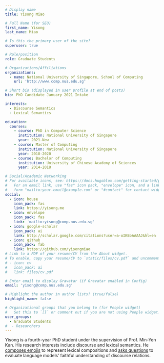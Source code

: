 ```yaml
---
# Display name
title: Yisong Miao

# Full Name (for SEO)
first_name: Yisong
last_name: Miao

# Is this the primary user of the site?
superuser: true

# Role/position
role: Graduate Students

# Organizations/Affiliations
organizations:
  - name: National University of Singapore, School of Computing
    url: 'http://www.comp.nus.edu.sg'

# Short bio (displayed in user profile at end of posts)
bio: PhD Candidate January 2021 Intake

interests:
  - Discourse Semantics
  - Lexical Semantics

education:
  courses:
    - course: PhD in Computer Science
      institution: National University of Singapore
      year: 2021-Now
    - course: Master of Computing
      institution: National University of Singapore
      year: 2018-2020
    - course: Bachelor of Computing
      institution: University of Chinese Academy of Sciences
      year: 2014-2018

# Social/Academic Networking
# For available icons, see: https://docs.hugoblox.com/getting-started/page-builder/#icons
#   For an email link, use "fas" icon pack, "envelope" icon, and a link in the
#   form "mailto:your-email@example.com" or "#contact" for contact widget.
social:
  - icon: house
    icon_pack: fas
    link: https://yisong.me
  - icon: envelope
    icon_pack: fas
    link: 'mailto:yisong@comp.nus.edu.sg'
  - icon: google-scholar
    icon_pack: ai
    link: http://scholar.google.com/citations?user=a-oIKBoAAAAJ&hl=en
  - icon: github
    icon_pack: fab
    link: https://github.com/yisongmiao
# Link to a PDF of your resume/CV from the About widget.
# To enable, copy your resume/CV to `static/files/cv.pdf` and uncomment the lines below.
# - icon: cv
#   icon_pack: ai
#   link: files/cv.pdf

# Enter email to display Gravatar (if Gravatar enabled in Config)
email: 'yisong@comp.nus.edu.sg'

# Highlight the author in author lists? (true/false)
highlight_name: false

# Organizational groups that you belong to (for People widget)
#   Set this to `[]` or comment out if you are not using People widget.
user_groups:
  - Graduate Students
#  - Researchers
---
```


Yisong is a fourth-year PhD student under the supervision of Prof. Min-Yen Kan. His research interests include discourse and lexical semantics. He [composes emojis](https://yisong.me/publications/ELCo@LREC-COLING24.pdf) to represent lexical compositions and [asks questions](https://yisong.me/publications/acl24-DiSQ-CR.pdf) to evaluate language models' faithful understanding of discourse relations.
